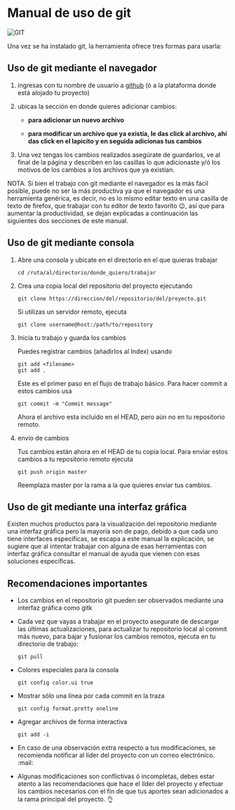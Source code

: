 # Manual de uso de git

![GIT](https://snipcart.com/media/10182/git-based-content-workflow-github.jpg)

Una vez se ha instalado git, la herramienta ofrece tres formas para usarla:

## Uso de git mediante el navegador

1. ingresas con tu nombre de usuario a [github](https://github.com) (ó a la plataforma donde está alojado tu proyecto)

2. ubicas la sección en donde quieres adicionar cambios:

    * **para adicionar un nuevo archivo**

    * __para modificar un archivo que ya existía, le das click al archivo, ahí das click en el lapicito y en seguida adicionas tus cambios__

3. Una vez tengas los cambios realizados asegúrate de guardarlos, ve al final de la página y describen en las casillas lo que adicionaste y/ó los motivos de los cambios a los archivos que ya existían.

NOTA. Si bien el trabajo con git mediante el navegador es la más fácil posible, puede no ser la más productiva ya que el navegador es una herramienta genérica, es decir, no es lo mismo editar texto en una casilla de texto de firefox, que trabajar con tu editor de texto favorito :wink:, así que para aumentar la productividad, se dejan explicadas a continuación las siguientes dos secciones de este manual.

## Uso de git mediante consola

1. Abre una consola y ubícate en el directorio en el que quieras trabajar

    ```cd /ruta/al/directorio/donde_quiero/trabajar```

2. Crea una copia local del repositorio del proyecto ejecutando

    ```git clone https://direccion/del/repositorio/del/proyecto.git```

    Si utilizas un servidor remoto, ejecuta

    ```git clone username@host:/path/to/repository```

3. Inicia tu trabajo y guarda los cambios

    Puedes registrar cambios (añadirlos al Index) usando

    ```
    git add <filename>
    git add .
    ```

    Este es el primer paso en el flujo de trabajo básico. Para hacer commit a estos cambios usa

    ```git commit -m "Commit message"```

    Ahora el archivo esta incluído en el HEAD, pero aún no en tu repositorio remoto.

4. envío de cambios

    Tus cambios están ahora en el HEAD de tu copia local. Para enviar estos cambios a tu repositorio remoto ejecuta

    ```git push origin master```

    Reemplaza master por la rama a la que quieres enviar tus cambios.

## Uso de git mediante una interfaz gráfica

Existen muchos productos para la visualización del repositorio mediante una interfaz gráfica pero la mayoría son de pago, debido a que cada uno tiene interfaces específicas, se escapa a este manual la explicación, se sugiere que al intentar trabajar con alguna de esas herramientas con interfaz gráfica consultar el manual de ayuda que vienen con esas soluciones específicas.


## Recomendaciones importantes

* Los cambios en el repositorio git pueden ser observados mediante una interfaz gráfica como gitk

* Cada vez que vayas a trabajar en el proyecto asegurate de descargar las últimas actualizaciones, para actualizar tu repositorio local al commit más nuevo, para bajar y fusionar los cambios remotos, ejecuta en tu directorio de trabajo:

    ```git pull```

* Colores especiales para la consola

    ```git config color.ui true```

* Mostrar sólo una línea por cada commit en la traza

    ```git config format.pretty oneline```

* Agregar archivos de forma interactiva

    ```git add -i```

* En caso de una observación extra respecto a tus modificaciones, se recomienda notificar al líder del proyecto con un correo electrónico. :mail:

* Algunas modificaciones son conflictivas ó incompletas, debes estar atento a las recomendaciones que hace el líder del proyecto y efectuar los cambios necesarios con el fín de que tus aportes sean adicionados a la rama principal del proyecto. :ok_hand:
